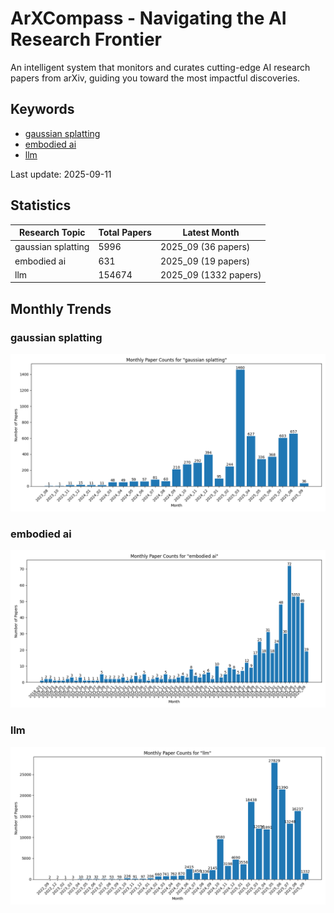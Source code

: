 # ArXCompass - Navigating the AI Research Frontier
An intelligent system that monitors and curates cutting-edge AI research papers from arXiv, guiding you toward the most impactful discoveries.

## Keywords

- [gaussian splatting](gaussian_splatting/)
- [embodied ai](embodied_ai/)
- [llm](llm/)

Last update: 2025-09-11

## Statistics

| Research Topic | Total Papers | Latest Month |
| --- | --- | --- |
| gaussian splatting | 5996 | 2025_09 (36 papers) |
| embodied ai | 631 | 2025_09 (19 papers) |
| llm | 154674 | 2025_09 (1332 papers) |

## Monthly Trends

### gaussian splatting

![Monthly Paper Counts for gaussian splatting](gaussian_splatting/monthly_stats.png)

### embodied ai

![Monthly Paper Counts for embodied ai](embodied_ai/monthly_stats.png)

### llm

![Monthly Paper Counts for llm](llm/monthly_stats.png)

